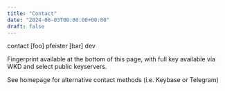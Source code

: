 ```yaml
---
title: "Contact"
date: "2024-06-03T00:00:00+00:00"
draft: false
---
```


contact [foo] pfeister [bar] dev

Fingerprint available at the bottom of this page, with full key available via WKD and select public keyservers.

See homepage for alternative contact methods (i.e. Keybase or Telegram)

